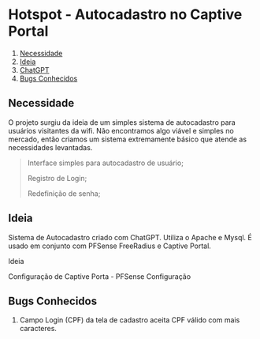 # Hotspot - Autocadastro no Captive Portal #

1. [Necessidade]()
2. [Ideia]()
3. [ChatGPT]()
4. [Bugs Conhecidos]()

## Necessidade ##
O projeto surgiu da ideia de um simples sistema de autocadastro para usuários visitantes da wifi. Não encontramos algo viável e simples no mercado, então criamos um sistema extremamente básico que atende as necessidades levantadas.
> Interface simples para autocadastro de usuário;
> 
> Registro de Login;
> 
> Redefinição de senha;

## Ideia ##


Sistema de Autocadastro criado com ChatGPT. Utiliza o Apache e Mysql. É usado em conjunto com PFSense FreeRadius e Captive Portal.

Ideia

Configuração de Captive Porta - PFSense
Configuração

## Bugs Conhecidos ##
1. Campo Login (CPF) da tela de cadastro aceita CPF válido com mais caracteres.
